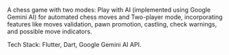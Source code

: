 
A chess game with two modes: 
Play with AI (implemented using Google Gemini AI) for automated chess moves and
Two-player mode, incorporating features like moves validation, pawn promotion, castling, check warnings, and
possible move indicators.

Tech Stack: Flutter, Dart, Google Gemini AI API.
